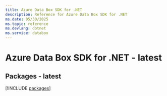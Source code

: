```yaml
---
title: Azure Data Box SDK for .NET
description: Reference for Azure Data Box SDK for .NET
ms.date: 05/30/2025
ms.topic: reference
ms.devlang: dotnet
ms.service: databox
---
```

# Azure Data Box SDK for .NET - latest
## Packages - latest
[!INCLUDE [packages](data-box-index.md)]